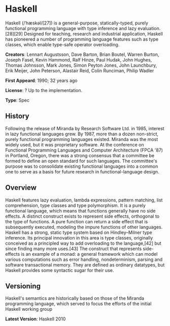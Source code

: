 # Haskell

Haskell (/ˈhæskəl/[27]) is a general-purpose, statically-typed, purely functional programming language with type inference and lazy evaluation.[28][29] Designed for teaching, research and industrial application, Haskell has pioneered a number of programming language features such as type classes, which enable type-safe operator overloading. 

**Creators**: Lennart Augustsson, Dave Barton, Brian Boutel, Warren Burton, Joseph Fasel, Kevin Hammond, Ralf Hinze, Paul Hudak, John Hughes, Thomas Johnsson, Mark Jones, Simon Peyton Jones, John Launchbury, Erik Meijer, John Peterson, Alastair Reid, Colin Runciman, Philip Wadler

**First Appeard**: 1990; 32 years ago

**License**: ? Up to the implementation.

**Type**: Spec

## History

Following the release of Miranda by Research Software Ltd. in 1985, interest in lazy functional languages grew. By 1987, more than a dozen non-strict, purely functional programming languages existed. Miranda was the most widely used, but it was proprietary software. At the conference on Functional Programming Languages and Computer Architecture (FPCA '87) in Portland, Oregon, there was a strong consensus that a committee be formed to define an open standard for such languages. The committee's purpose was to consolidate existing functional languages into a common one to serve as a basis for future research in functional-language design.

## Overview

Haskell features lazy evaluation, lambda expressions, pattern matching, list comprehension, type classes and type polymorphism. It is a purely functional language, which means that functions generally have no side effects. A distinct construct exists to represent side effects, orthogonal to the type of functions. A pure function can return a side effect that is subsequently executed, modeling the impure functions of other languages.
Haskell has a strong, static type system based on Hindley–Milner type inference. Its principal innovation in this area is type classes, originally conceived as a principled way to add overloading to the language,[42] but since finding many more uses.[43]
The construct that represents side-effects is an example of a monad: a general framework which can model various computations such as error handling, nondeterminism, parsing and software transactional memory. They are defined as ordinary datatypes, but Haskell provides some syntactic sugar for their use.

## Versioning

Haskell's semantics are historically based on those of the Miranda programming language, which served to focus the efforts of the initial Haskell working group

**Latest Version**: Haskell 2010
